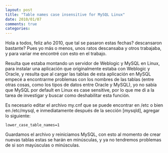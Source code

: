 ```yaml
---
layout: post
title: "Table names case insensitive for MySQL Linux"
date: 2010/01/07
comments: true
categories: 
---
```


Hola a todos, feliz año 2010, que tal se pasaron estas fechas? descansaron bastante? Pues yo más o menos, unos ratos descansaba y otros trabajaba, y para variar me encontré con esto en el trabajo.

Resulta que estaba montando un servidor de Weblogic y MySQL en Linux, para instalar una aplicación que originalmente estaba con Weblogic y Oracle, y resulta que al cargar las tablas de esta aplicación en MySQL empecé a encontrarme problemas con los nombres de las tablas (entre otras cosas, como los tipos de datos entre Oracle y MySQL), yo no sabía que MySQL por default en Linux es case sensitive, por lo que me di a la tarea de investigar y buscar como deshabilitar esta función.

<!-- more -->

Es necesario editar el archivo my.cnf que se puede encontrar en /etc o bien en /etc/mysql, e inmediatamente después de la sección \[mysqld\], agregar lo siguiente:

```
lower_case_table_names=1
```

Guardamos el archivo y reiniciamos MySQL, con esto al momento de crear nuevas tablas estas se harán en minúsculas, y ya no tendremos problemas de si son mayúsculas o minúsculas.

